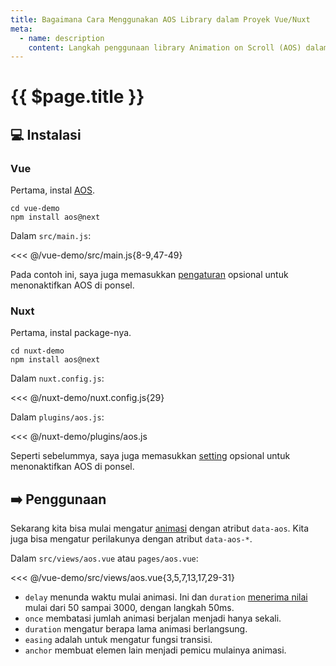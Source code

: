 ```yaml
---
title: Bagaimana Cara Menggunakan AOS Library dalam Proyek Vue/Nuxt
meta:
  - name: description
    content: Langkah penggunaan library Animation on Scroll (AOS) dalam proyek Vue/Nuxt.
---
```


# {{ $page.title }}

<start-tutorial demo="aos" lang="id" />

## :computer: Instalasi

### Vue

Pertama, instal [AOS](https://www.npmjs.com/package/aos).

```bash{2}
cd vue-demo
npm install aos@next
```

Dalam `src/main.js`:

<<< @/vue-demo/src/main.js{8-9,47-49}

Pada contoh ini, saya juga memasukkan [pengaturan](https://www.npmjs.com/package/aos#1-initialize-aos) opsional untuk menonaktifkan AOS di ponsel.

### Nuxt

Pertama, instal package-nya.

```bash{2}
cd nuxt-demo
npm install aos@next
```

Dalam `nuxt.config.js`:

<<< @/nuxt-demo/nuxt.config.js{29}

Dalam `plugins/aos.js`:

<<< @/nuxt-demo/plugins/aos.js

Seperti sebelummya, saya juga memasukkan [setting](https://www.npmjs.com/package/aos#1-initialize-aos) opsional untuk menonaktifkan AOS di ponsel.

## :arrow_right: Penggunaan

Sekarang kita bisa mulai mengatur [animasi](https://www.npmjs.com/package/aos#animations) dengan atribut `data-aos`. Kita juga bisa mengatur perilakunya dengan atribut `data-aos-*`.

Dalam `src/views/aos.vue` atau `pages/aos.vue`:

<<< @/vue-demo/src/views/aos.vue{3,5,7,13,17,29-31}

- `delay` menunda waktu mulai animasi. Ini dan `duration` [menerima nilai](https://www.npmjs.com/package/aos#setting-duration-delay) mulai dari 50 sampai 3000, dengan langkah 50ms.
- `once` membatasi jumlah animasi berjalan menjadi hanya sekali.
- `duration` mengatur berapa lama animasi berlangsung.
- `easing` adalah untuk mengatur fungsi transisi.
- `anchor` membuat elemen lain menjadi pemicu mulainya animasi.
